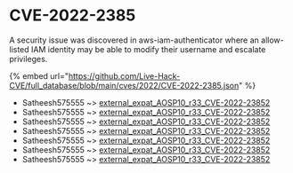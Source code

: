 # CVE-2022-2385

A security issue was discovered in aws-iam-authenticator where an allow-listed IAM identity may be able to modify their username and escalate privileges.

{% embed url="https://github.com/Live-Hack-CVE/full_database/blob/main/cves/2022/CVE-2022-2385.json" %}


* Satheesh575555 ~> [external_expat_AOSP10_r33_CVE-2022-23852](https://www.alice-snow.ru/2022/database/cve-2022-2385/external_expat_aosp10_r33_cve-2022-23852-satheesh575555)
* Satheesh575555 ~> [external_expat_AOSP10_r33_CVE-2022-23852](https://www.alice-snow.ru/2022/database/cve-2022-2385/external_expat_aosp10_r33_cve-2022-23852-satheesh575555)
* Satheesh575555 ~> [external_expat_AOSP10_r33_CVE-2022-23852](https://www.alice-snow.ru/2022/database/cve-2022-2385/external_expat_aosp10_r33_cve-2022-23852-satheesh575555)
* Satheesh575555 ~> [external_expat_AOSP10_r33_CVE-2022-23852](https://www.alice-snow.ru/2022/database/cve-2022-2385/external_expat_aosp10_r33_cve-2022-23852-satheesh575555)
* Satheesh575555 ~> [external_expat_AOSP10_r33_CVE-2022-23852](https://www.alice-snow.ru/2022/database/cve-2022-2385/external_expat_aosp10_r33_cve-2022-23852-satheesh575555)
* Satheesh575555 ~> [external_expat_AOSP10_r33_CVE-2022-23852](https://www.alice-snow.ru/2022/database/cve-2022-2385/external_expat_aosp10_r33_cve-2022-23852-satheesh575555)
* Satheesh575555 ~> [external_expat_AOSP10_r33_CVE-2022-23852](https://www.alice-snow.ru/2022/database/cve-2022-2385/external_expat_aosp10_r33_cve-2022-23852-satheesh575555)